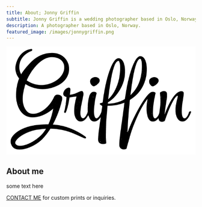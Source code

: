 ```yaml
---
title: About; Jonny Griffin
subtitle: Jonny Griffin is a wedding photographer based in Oslo, Norway.
description: A photographer based in Oslo, Norway.
featured_image: /images/jonnygriffin.png
---
```


![](/images/jonnygriffin.png)

## About me

some text here

<a href="https://www.jonnygrifff.no/contact" class="button button--medium">CONTACT ME</a> for custom prints or inquiries.
